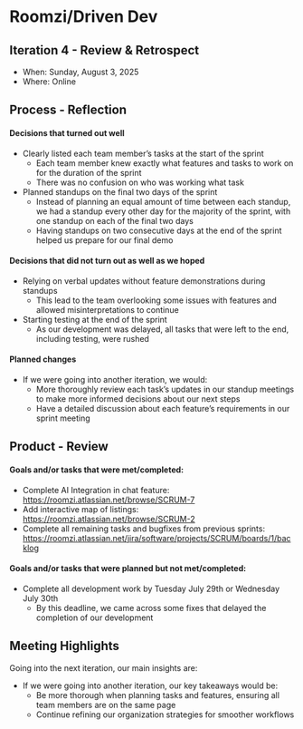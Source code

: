 # Roomzi/Driven Dev

## Iteration 4 - Review & Retrospect

 * When: Sunday, August 3, 2025
 * Where: Online

## Process - Reflection

#### Decisions that turned out well

* Clearly listed each team member’s tasks at the start of the sprint
  * Each team member knew exactly what features and tasks to work on for the duration of the sprint
  * There was no confusion on who was working what task
* Planned standups on the final two days of the sprint
  * Instead of planning an equal amount of time between each standup, we had a standup every other day for the majority of the sprint, with one standup on each of the final two days
  * Having standups on two consecutive days at the end of the sprint helped us prepare for our final demo

#### Decisions that did not turn out as well as we hoped

* Relying on verbal updates without feature demonstrations during standups
  * This lead to the team overlooking some issues with features and allowed misinterpretations to continue
* Starting testing at the end of the sprint
  * As our development was delayed, all tasks that were left to the end, including testing, were rushed

#### Planned changes

* If we were going into another iteration, we would:
  * More thoroughly review each task’s updates in our standup meetings to make more informed decisions about our next steps
  * Have a detailed discussion about each feature’s requirements in our sprint meeting

## Product - Review

#### Goals and/or tasks that were met/completed:

* Complete AI Integration in chat feature: https://roomzi.atlassian.net/browse/SCRUM-7 
* Add interactive map of listings: https://roomzi.atlassian.net/browse/SCRUM-2 
* Complete all remaining tasks and bugfixes from previous sprints: https://roomzi.atlassian.net/jira/software/projects/SCRUM/boards/1/backlog 

#### Goals and/or tasks that were planned but not met/completed:

* Complete all development work by Tuesday July 29th or Wednesday July 30th
  * By this deadline, we came across some fixes that delayed the completion of our development

## Meeting Highlights

Going into the next iteration, our main insights are:

* If we were going into another iteration, our key takeaways would be:
  * Be more thorough when planning tasks and features, ensuring all team members are on the same page
  * Continue refining our organization strategies for smoother workflows

